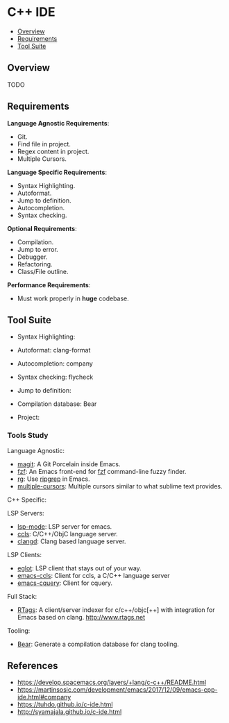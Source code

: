 # C++ IDE

- [Overview](#overview)
- [Requirements](#requirements)
- [Tool Suite](#tool-suite)

## Overview

TODO

## Requirements

**Language Agnostic Requirements**:
- Git.
- Find file in project.
- Regex content in project.
- Multiple Cursors.

**Language Specific Requirements**:
- Syntax Highlighting.
- Autoformat.
- Jump to definition.
- Autocompletion.
- Syntax checking.

**Optional Requirements**:
- Compilation.
- Jump to error.
- Debugger.
- Refactoring.
- Class/File outline.

**Performance Requirements**:
- Must work properly in **huge** codebase.


## Tool Suite

- Syntax Highlighting:
- Autoformat: clang-format
- Autocompletion: company
- Syntax checking: flycheck
- Jump to definition:

- Compilation database: Bear
- Project: 

### Tools Study

Language Agnostic:
- [magit](https://magit.vc/): A Git Porcelain inside Emacs.
- [fzf](https://github.com/bling/fzf.el): An Emacs front-end for [fzf](https://github.com/junegunn/fzf) command-line fuzzy finder.
- [rg](https://github.com/dajva/rg.el): Use [ripgrep](https://github.com/BurntSushi/ripgrep) in Emacs.
- [multiple-cursors](https://github.com/magnars/multiple-cursors.el): Multiple cursors similar to what sublime text provides.

C++ Specific:


LSP Servers:
- [lsp-mode](https://github.com/emacs-lsp/lsp-mode): LSP server for emacs.
- [ccls](https://github.com/MaskRay/ccls): C/C++/ObjC language server.
- [clangd](https://github.com/clangd/clangd): Clang based language server.

LSP Clients:
- [eglot](https://github.com/joaotavora/eglot): LSP client that stays out of your way.
- [emacs-ccls](https://github.com/MaskRay/emacs-ccls): Client for ccls, a C/C++ language server
- [emacs-cquery](https://github.com/cquery-project/emacs-cquery): Client for cquery.

Full Stack:
- [RTags](https://github.com/Andersbakken/rtags): A client/server indexer for c/c++/objc[++] with integration for Emacs based on clang. http://www.rtags.net

Tooling:
- [Bear](https://github.com/rizsotto/Bear): Generate a compilation database for clang tooling.


## References

- https://develop.spacemacs.org/layers/+lang/c-c++/README.html
- https://martinsosic.com/development/emacs/2017/12/09/emacs-cpp-ide.html#company
- https://tuhdo.github.io/c-ide.html
- http://syamajala.github.io/c-ide.html

